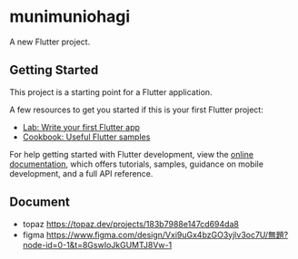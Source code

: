 # munimuniohagi

A new Flutter project.

## Getting Started

This project is a starting point for a Flutter application.

A few resources to get you started if this is your first Flutter project:

- [Lab: Write your first Flutter app](https://docs.flutter.dev/get-started/codelab)
- [Cookbook: Useful Flutter samples](https://docs.flutter.dev/cookbook)

For help getting started with Flutter development, view the
[online documentation](https://docs.flutter.dev/), which offers tutorials,
samples, guidance on mobile development, and a full API reference.

## Document
- topaz https://topaz.dev/projects/183b7988e147cd694da8
- figma https://www.figma.com/design/Vxi9uGx4bzGO3yjlv3oc7U/無題?node-id=0-1&t=8GswIoJkGUMTJ8Vw-1
